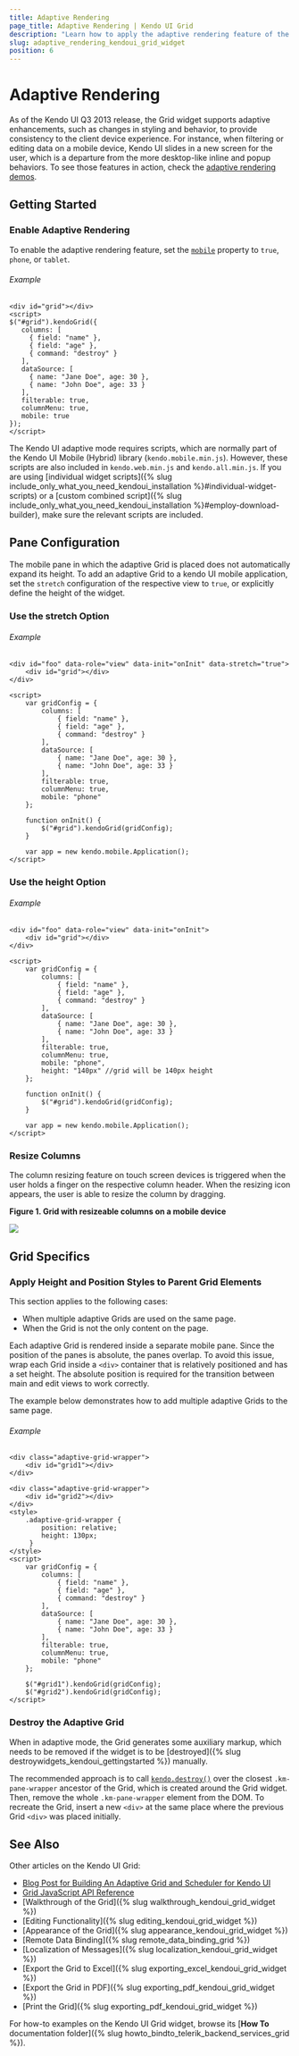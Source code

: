 ```yaml
---
title: Adaptive Rendering
page_title: Adaptive Rendering | Kendo UI Grid
description: "Learn how to apply the adaptive rendering feature of the Kendo UI Grid widget."
slug: adaptive_rendering_kendoui_grid_widget
position: 6
---
```


# Adaptive Rendering

As of the Kendo UI Q3 2013 release, the Grid widget supports adaptive enhancements, such as changes in styling and behavior, to provide consistency to the client device experience. For instance, when filtering or editing data on a mobile device, Kendo UI slides in a new screen for the user, which is a departure from the more desktop-like inline and popup behaviors. To see those features in action, check the [adaptive rendering demos](http://demos.telerik.com/kendo-ui/m/index#grid/adaptive).

## Getting Started

### Enable Adaptive Rendering

To enable the adaptive rendering feature, set the [`mobile`](/api/javascript/ui/grid#configuration-mobile) property to `true`, `phone`, or `tablet`.

###### Example

    <div id="grid"></div>
    <script>
    $("#grid").kendoGrid({
       columns: [
         { field: "name" },
         { field: "age" },
         { command: "destroy" }
       ],
       dataSource: [
         { name: "Jane Doe", age: 30 },
         { name: "John Doe", age: 33 }
       ],
       filterable: true,
       columnMenu: true,
       mobile: true
    });
    </script>

The Kendo UI adaptive mode requires scripts, which are normally part of the Kendo UI Mobile (Hybrid) library (`kendo.mobile.min.js`). However, these scripts are also included in `kendo.web.min.js` and `kendo.all.min.js`. If you are using [individual widget scripts]({% slug include_only_what_you_need_kendoui_installation %}#individual-widget-scripts) or a [custom combined script]({% slug include_only_what_you_need_kendoui_installation %}#employ-download-builder), make sure the relevant scripts are included.

## Pane Configuration

The mobile pane in which the adaptive Grid is placed does not automatically expand its height. To add an adaptive Grid to a kendo UI mobile application, set the `stretch` configuration of the respective view to `true`, or explicitly define the height of the widget.

### Use the stretch Option

###### Example

    <div id="foo" data-role="view" data-init="onInit" data-stretch="true">
        <div id="grid"></div>
    </div>

    <script>
        var gridConfig = {
            columns: [
                { field: "name" },
                { field: "age" },
                { command: "destroy" }
            ],
            dataSource: [
                { name: "Jane Doe", age: 30 },
                { name: "John Doe", age: 33 }
            ],
            filterable: true,
            columnMenu: true,
            mobile: "phone"
        };

        function onInit() {
            $("#grid").kendoGrid(gridConfig);
        }

        var app = new kendo.mobile.Application();
    </script>

### Use the height Option    

###### Example

    <div id="foo" data-role="view" data-init="onInit">
        <div id="grid"></div>
    </div>

    <script>
        var gridConfig = {
            columns: [
                { field: "name" },
                { field: "age" },
                { command: "destroy" }
            ],
            dataSource: [
                { name: "Jane Doe", age: 30 },
                { name: "John Doe", age: 33 }
            ],
            filterable: true,
            columnMenu: true,
            mobile: "phone",
            height: "140px" //grid will be 140px height
        };

        function onInit() {
            $("#grid").kendoGrid(gridConfig);
        }

        var app = new kendo.mobile.Application();
    </script>

### Resize Columns

The column resizing feature on touch screen devices is triggered when the user holds a finger on the respective column header. When the resizing icon appears, the user is able to resize the column by dragging.

**Figure 1. Grid with resizeable columns on a mobile device**

![](/controls/data-management/grid/adaptive-resizing-icon.png)

## Grid Specifics

### Apply Height and Position Styles to Parent Grid Elements

This section applies to the following cases:

* When multiple adaptive Grids are used on the same page.
* When the Grid is not the only content on the page.

Each adaptive Grid is rendered inside a separate mobile pane. Since the position of the panes is absolute, the panes overlap. To avoid this issue, wrap each Grid inside a `<div>` container that is relatively positioned and has a set height. The absolute position is required for the transition between main and edit views to work correctly.

The example below demonstrates how to add multiple adaptive Grids to the same page.

###### Example

    <div class="adaptive-grid-wrapper">
        <div id="grid1"></div>
    </div>

    <div class="adaptive-grid-wrapper">
        <div id="grid2"></div>
    </div>
    <style>
        .adaptive-grid-wrapper {
            position: relative;
            height: 130px;
         }
    </style>
    <script>
        var gridConfig = {
            columns: [
                { field: "name" },
                { field: "age" },
                { command: "destroy" }
            ],
            dataSource: [
                { name: "Jane Doe", age: 30 },
                { name: "John Doe", age: 33 }
            ],
            filterable: true,
            columnMenu: true,
            mobile: "phone"
        };

        $("#grid1").kendoGrid(gridConfig);
        $("#grid2").kendoGrid(gridConfig);
    </script>

### Destroy the Adaptive Grid

When in adaptive mode, the Grid generates some auxiliary markup, which needs to be removed if the widget is to be [destroyed]({% slug destroywidgets_kendoui_gettingstarted %}) manually.

The recommended approach is to call [`kendo.destroy()`](/api/javascript/kendo#methods-destroy) over the closest `.km-pane-wrapper` ancestor of the Grid, which is created around the Grid widget. Then, remove the whole `.km-pane-wrapper` element from the DOM. To recreate the Grid, insert a new `<div>` at the same place where the previous Grid `<div>` was placed initially.

## See Also

Other articles on the Kendo UI Grid:

* [Blog Post for Building An Adaptive Grid and Scheduler for Kendo UI](http://blogs.telerik.com/kendoui/posts/13-10-10/building-an-adaptive-grid-and-scheduler-for-kendo-ui)
* [Grid JavaScript API Reference](/api/javascript/ui/grid)
* [Walkthrough of the Grid]({% slug walkthrough_kendoui_grid_widget %})
* [Editing Functionality]({% slug editing_kendoui_grid_widget %})
* [Appearance of the Grid]({% slug appearance_kendoui_grid_widget %})
* [Remote Data Binding]({% slug remote_data_binding_grid %})
* [Localization of Messages]({% slug localization_kendoui_grid_widget %})
* [Export the Grid to Excel]({% slug exporting_excel_kendoui_grid_widget %})
* [Export the Grid in PDF]({% slug exporting_pdf_kendoui_grid_widget %})
* [Print the Grid]({% slug exporting_pdf_kendoui_grid_widget %})

For how-to examples on the Kendo UI Grid widget, browse its [**How To** documentation folder]({% slug howto_bindto_telerik_backend_services_grid %}).
